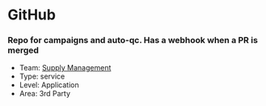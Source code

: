 # GitHub
### Repo for campaigns and auto-qc. Has a webhook when a PR is merged
* Team: [Supply Management](./../teams/supply.md)
* Type: service
* Level: Application
* Area: 3rd Party
